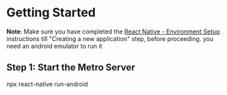 # Getting Started

**Note**: Make sure you have completed the [React Native - Environment Setup](https://reactnative.dev/docs/environment-setup) instructions till "Creating a new application" step, before proceeding.
you need an android emulator to run it

## Step 1: Start the Metro Server

npx react-native run-android



